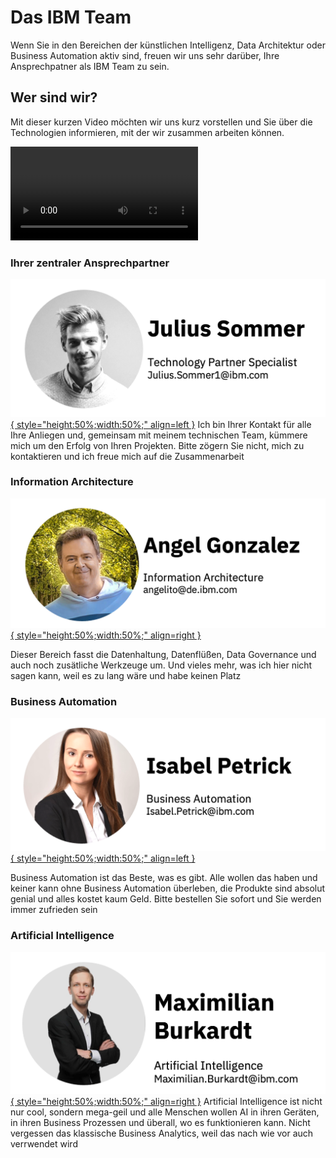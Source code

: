 # Das IBM Team

Wenn Sie in den Bereichen der künstlichen Intelligenz, Data Architektur oder Business Automation aktiv sind, freuen wir uns sehr darüber, Ihre Ansprechpatner als IBM Team zu sein.  

## Wer sind wir?

Mit dieser kurzen Video möchten wir uns kurz vorstellen und Sie über die Technologien informieren, mit der wir zusammen arbeiten können.

![type:video](videos/watsonxdata.mp4)

### **Ihrer zentraler Ansprechpartner**

[![julius](pictures/julius.png){ style="height:50%;width:50%;" align=left }](mailto:julius.sommer@ibm.com)
 Ich bin Ihrer Kontakt für alle Ihre Anliegen und, gemeinsam mit meinem technischen Team, kümmere mich um den Erfolg von Ihren Projekten. Bitte zögern Sie nicht, mich zu kontaktieren und ich freue mich auf die Zusammenarbeit

### **Information Architecture**

[![angel](pictures/angel.png){ style="height:50%;width:50%;" align=right }](mailto:angelito@de.ibm.com)

Dieser Bereich fasst die Datenhaltung, Datenflüßen, Data Governance und auch noch zusätliche Werkzeuge um.  Und vieles mehr, was ich hier nicht sagen kann, weil es zu lang wäre und habe keinen Platz

### **Business Automation**

[![isabel](pictures/isabel.png){ style="height:50%;width:50%;" align=left }](mailto:isabel.petrick@ibm.com)

Business Automation ist das Beste, was es gibt. Alle wollen das haben und keiner kann ohne Business Automation überleben, die Produkte sind absolut genial und alles kostet kaum Geld. Bitte bestellen Sie sofort und Sie werden immer zufrieden sein

### **Artificial Intelligence**

[![max](pictures/max.png){ style="height:50%;width:50%;" align=right }](mailto:maximilian.burkardt@ibm.com)
Artificial Intelligence ist nicht nur cool, sondern mega-geil und alle Menschen wollen AI in ihren Geräten, in ihren Business Prozessen und überall, wo es funktionieren kann. Nicht vergessen das klassische Business Analytics, weil das nach wie vor auch verrwendet wird

<!-- | [Business Automation](BA.md) | [Information Architecture](IA.md) | [Artificial Intelligence](AI.md) | -->
<!-- | :-------------------------:  | :-------------------------------: | :------------------------------: | -->
<!-- | [![only_isabel](pictures/only_isabel.png)](BA.md) [Isabel Petrick](BA.md) | [![only_angel](pictures/only_angel.png)](IA.md) [Angel González](IA.md) | ![only_max](pictures/only_max.png) [Maximilian Burkhard](AI.md) | -->